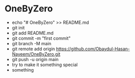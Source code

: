# OneByZero

- echo "# OneByZero" >> README.md
- git init
- git add README.md
- git commit -m "first commit"
- git branch -M main
- git remote add origin https://github.com/Obaydul-Hasan-Nayeem/OneByZero.git
- git push -u origin main
- try to make it something special
- something
